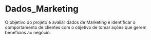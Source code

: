 # Dados_Marketing

O objetivo do projeto é avaliar dados de Marketing e identificar o comportamento de clientes com o objetivo de tomar ações que gerem benefícios ao negócio.
